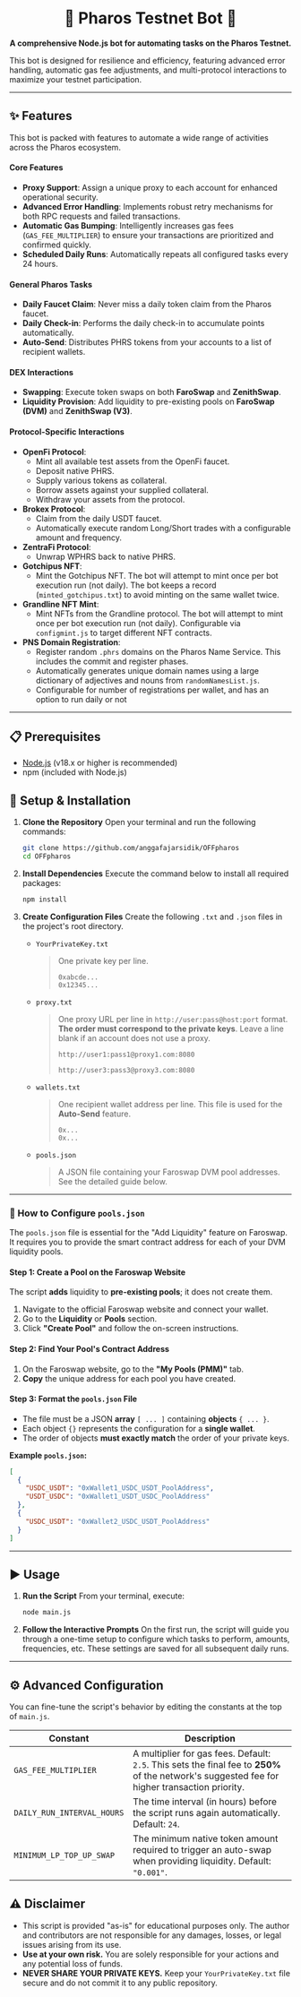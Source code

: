 <div align="center">

# 🤖 Pharos Testnet Bot 🤖

**A comprehensive Node.js bot for automating tasks on the Pharos Testnet.**

</div>

This bot is designed for resilience and efficiency, featuring advanced error handling, automatic gas fee adjustments, and multi-protocol interactions to maximize your testnet participation.

---

## ✨ Features

This bot is packed with features to automate a wide range of activities across the Pharos ecosystem.

#### Core Features
* **Proxy Support**: Assign a unique proxy to each account for enhanced operational security.
* **Advanced Error Handling**: Implements robust retry mechanisms for both RPC requests and failed transactions.
* **Automatic Gas Bumping**: Intelligently increases gas fees (`GAS_FEE_MULTIPLIER`) to ensure your transactions are prioritized and confirmed quickly.
* **Scheduled Daily Runs**: Automatically repeats all configured tasks every 24 hours.

#### General Pharos Tasks
* **Daily Faucet Claim**: Never miss a daily token claim from the Pharos faucet.
* **Daily Check-in**: Performs the daily check-in to accumulate points automatically.
* **Auto-Send**: Distributes PHRS tokens from your accounts to a list of recipient wallets.

#### DEX Interactions
* **Swapping**: Execute token swaps on both **FaroSwap** and **ZenithSwap**.
* **Liquidity Provision**: Add liquidity to pre-existing pools on **FaroSwap (DVM)** and **ZenithSwap (V3)**.

#### Protocol-Specific Interactions
* **OpenFi Protocol**:
    * Mint all available test assets from the OpenFi faucet.
    * Deposit native PHRS.
    * Supply various tokens as collateral.
    * Borrow assets against your supplied collateral.
    * Withdraw your assets from the protocol.
* **Brokex Protocol**:
    * Claim from the daily USDT faucet.
    * Automatically execute random Long/Short trades with a configurable amount and frequency.
* **ZentraFi Protocol**:
    * Unwrap WPHRS back to native PHRS.
* **Gotchipus NFT**:
    * Mint the Gotchipus NFT. The bot will attempt to mint once per bot execution run (not daily). The bot keeps a record (`minted_gotchipus.txt`) to avoid minting on the same wallet twice.
* **Grandline NFT Mint**:
    * Mint NFTs from the Grandline protocol. The bot will attempt to mint once per bot execution run (not daily). Configurable via `configmint.js` to target different NFT contracts.
* **PNS Domain Registration**:
    * Register random `.phrs` domains on the Pharos Name Service. This includes the commit and register phases.
    * Automatically generates unique domain names using a large dictionary of adjectives and nouns from `randomNamesList.js`.
    * Configurable for number of registrations per wallet, and has an option to run daily or not
---

## 📋 Prerequisites

* [Node.js](https://nodejs.org/) (v18.x or higher is recommended)
* npm (included with Node.js)

## 🚀 Setup & Installation

1.  **Clone the Repository**
    Open your terminal and run the following commands:
    ```bash
    git clone https://github.com/anggafajarsidik/OFFpharos
    cd OFFpharos
    ```

2.  **Install Dependencies**
    Execute the command below to install all required packages:
    ```bash
    npm install
    ```

3.  **Create Configuration Files**
    Create the following `.txt` and `.json` files in the project's root directory.

    * `YourPrivateKey.txt`
        > One private key per line.
        > ```
        > 0xabcde...
        > 0x12345...
        > ```

    * `proxy.txt`
        > One proxy URL per line in `http://user:pass@host:port` format. **The order must correspond to the private keys**. Leave a line blank if an account does not use a proxy.
        > ```
        > http://user1:pass1@proxy1.com:8080
        >
        > http://user3:pass3@proxy3.com:8080
        > ```

    * `wallets.txt`
        > One recipient wallet address per line. This file is used for the **Auto-Send** feature.
        > ```
        > 0x...
        > 0x...
        > ```
    * `pools.json`
        > A JSON file containing your Faroswap DVM pool addresses. See the detailed guide below.

---

### 📄 How to Configure `pools.json`

The `pools.json` file is essential for the "Add Liquidity" feature on Faroswap. It requires you to provide the smart contract address for each of your DVM liquidity pools.

#### **Step 1: Create a Pool on the Faroswap Website**
The script **adds** liquidity to **pre-existing pools**; it does not create them.
1.  Navigate to the official Faroswap website and connect your wallet.
2.  Go to the **Liquidity** or **Pools** section.
3.  Click **"Create Pool"** and follow the on-screen instructions.

#### **Step 2: Find Your Pool's Contract Address**
1.  On the Faroswap website, go to the **"My Pools (PMM)"** tab.
2.  **Copy** the unique address for each pool you have created.

#### **Step 3: Format the `pools.json` File**
* The file must be a JSON **array** `[ ... ]` containing **objects** `{ ... }`.
* Each object `{}` represents the configuration for a **single wallet**.
* The order of objects **must exactly match** the order of your private keys.

**Example `pools.json`:**
```json
[
  {
    "USDC_USDT": "0xWallet1_USDC_USDT_PoolAddress",
    "USDT_USDC": "0xWallet1_USDT_USDC_PoolAddress"
  },
  {
    "USDC_USDT": "0xWallet2_USDC_USDT_PoolAddress"
  }
]
```

---

## ▶️ Usage

1.  **Run the Script**
    From your terminal, execute:
    ```bash
    node main.js
    ```
2.  **Follow the Interactive Prompts**
    On the first run, the script will guide you through a one-time setup to configure which tasks to perform, amounts, frequencies, etc. These settings are saved for all subsequent daily runs.

---

## ⚙️ Advanced Configuration

You can fine-tune the script's behavior by editing the constants at the top of `main.js`.

| Constant                   | Description                                                                                                                                   |
| -------------------------- | --------------------------------------------------------------------------------------------------------------------------------------------- |
| `GAS_FEE_MULTIPLIER`       | A multiplier for gas fees. Default: `2.5`. This sets the final fee to **250%** of the network's suggested fee for higher transaction priority. |
| `DAILY_RUN_INTERVAL_HOURS` | The time interval (in hours) before the script runs again automatically. Default: `24`.                                                 |
| `MINIMUM_LP_TOP_UP_SWAP`   | The minimum native token amount required to trigger an auto-swap when providing liquidity. Default: `"0.001"`.                                 |

## ⚠️ Disclaimer

* This script is provided "as-is" for educational purposes only. The author and contributors are not responsible for any damages, losses, or legal issues arising from its use.
* **Use at your own risk.** You are solely responsible for your actions and any potential loss of funds.
* **NEVER SHARE YOUR PRIVATE KEYS.** Keep your `YourPrivateKey.txt` file secure and do not commit it to any public repository.
